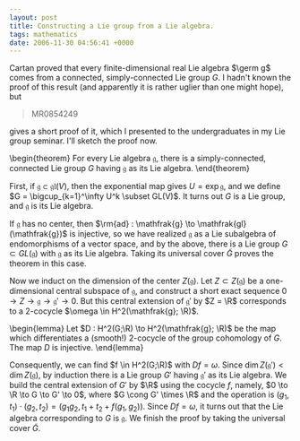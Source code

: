 ```yaml
---
layout: post
title: Constructing a Lie group from a Lie algebra.
tags: mathematics
date: 2006-11-30 04:56:41 +0000
---
```


Cartan proved that every finite-dimensional real Lie algebra $\germ g$ comes from a connected, simply-connected Lie group $G$.  I hadn't known the proof of this result (and apparently it is rather uglier than one might hope), but

> MR0854249

gives a short proof of it, which I presented to the undergraduates in my Lie group seminar.  I'll sketch the proof now.

\begin{theorem}
For every Lie algebra $\mathfrak{g}$, there is a simply-connected, connected Lie group $G$ having $\mathfrak{g}$ as its Lie algebra.
\end{theorem}

First, if $\mathfrak{g} \subset \mathfrak{gl}(V)$, then the exponential map gives $U = \exp \mathfrak{g}$, and we define $G = \bigcup_{k=1}^\infty U^k \subset GL(V)$.  It turns out $G$ is a Lie group, and $\mathfrak{g}$ is its Lie algebra.

If $\mathfrak{g}$ has no center, then $\rm{ad} : \mathfrak{g} \to \mathfrak{gl}(\mathfrak{g})$ is injective, so we have realized $\mathfrak{g}$ as a Lie subalgebra of endomorphisms of a vector space, and by the above, there is a Lie group $G \subset GL(\mathfrak{g})$ with $\mathfrak{g}$ as its Lie algebra.  Taking its universal cover $\tilde{G}$ proves the theorem in this case.

Now we induct on the dimension of the center $Z(\mathfrak{g})$.  Let $Z \subset Z(\mathfrak{g})$ be a one-dimensional central subspace of $\mathfrak{g}$, and construct a short exact sequence $0 \to Z \to \mathfrak{g} \to \mathfrak{g}' \to 0$.  But this central extension of $\mathfrak{g}'$ by $Z = \R$ corresponds to a 2-cocycle $\omega \in H^2(\mathfrak{g}; \R)$.

\begin{lemma}
Let $D : H^2(G;\R) \to H^2(\mathfrak{g}; \R)$ be the map which differentiates a (smooth!) $2$-cocycle of the group cohomology of $G$.  The map $D$ is injective.
\end{lemma}

Consequently, we can find $f \in H^2(G;\R)$ with $Df = \omega$.  Since $\dim Z(\mathfrak{g}') < \dim Z(\mathfrak{g})$, by induction there is a Lie group $G'$ having $\mathfrak{g}'$ as its Lie algebra.  We build the central extension of $G'$ by $\R$ using the cocycle $f$, namely, $0 \to \R \to G \to G' \to 0$, where $G \cong G' \times \R$ and the operation is $(g_1, t_1) \cdot (g_2, t_2) = (g_1 g_2, t_1 + t_2 + f(g_1,g_2))$.  Since $Df = \omega$, it turns out that the Lie algebra corresponding to $G$ is $\mathfrak{g}$.  We finish the proof by taking the universal cover $\tilde{G}$.

